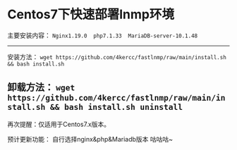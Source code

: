 # Centos7下快速部署lnmp环境
主要安装内容：
`Nginx1.19.0  php7.1.33  MariaDB-server-10.1.48 `

-------------------------------------------------------------------------------------------
安装方法：
`wget https://github.com/4kercc/fastlnmp/raw/main/install.sh && bash install.sh`

卸载方法：
`wget https://github.com/4kercc/fastlnmp/raw/main/install.sh && bash install.sh uninstall`
-------------------------------------------------------------------------------------------

再次提醒：仅适用于Centos7.x版本。

预计更新功能：
自行选择nginx&php&Mariadb版本
咕咕咕~
